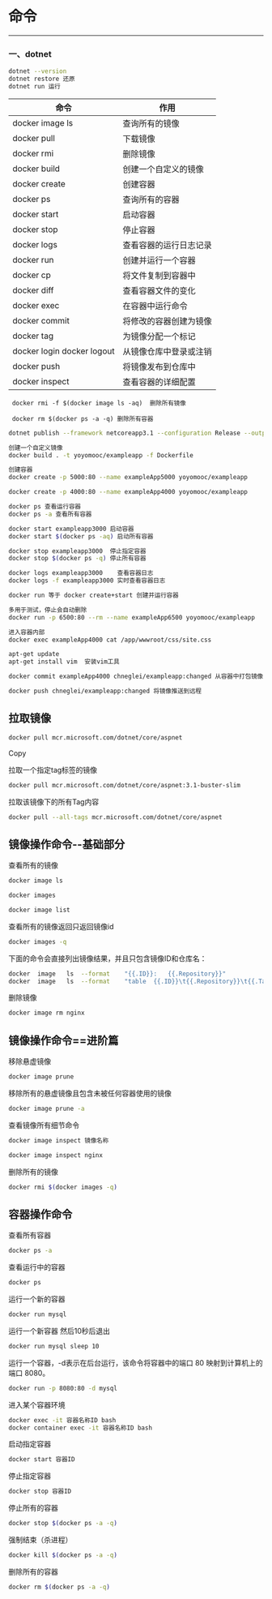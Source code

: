 # 命令

------

### 一、dotnet



```bash
dotnet --version
dotnet restore 还原
dotnet run 运行

```

| 命令                       | 作用                   |
| -------------------------- | ---------------------- |
| docker image ls            | 查询所有的镜像         |
| docker pull                | 下载镜像               |
| docker rmi                 | 删除镜像               |
| docker build               | 创建一个自定义的镜像   |
| docker create              | 创建容器               |
| docker ps                  | 查询所有的容器         |
| docker start               | 启动容器               |
| docker stop                | 停止容器               |
| docker logs                | 查看容器的运行日志记录 |
| docker run                 | 创建并运行一个容器     |
| docker cp                  | 将文件复制到容器中     |
| docker diff                | 查看容器文件的变化     |
| docker exec                | 在容器中运行命令       |
| docker commit              | 将修改的容器创建为镜像 |
| docker tag                 | 为镜像分配一个标记     |
| docker login docker logout | 从镜像仓库中登录或注销 |
| docker push                | 将镜像发布到仓库中     |
| docker inspect             | 查看容器的详细配置     |

```
 docker rmi -f $(docker image ls -aq)  删除所有镜像

 docker rm $(docker ps -a -q) 删除所有容器
```

```bash
dotnet publish --framework netcoreapp3.1 --configuration Release --output dist 发布程序

创建一个自定义镜像
docker build . -t yoyomooc/exampleapp -f Dockerfile

创建容器
docker create -p 5000:80 --name exampleApp5000 yoyomooc/exampleapp

docker create -p 4000:80 --name exampleApp4000 yoyomooc/exampleapp

docker ps 查看运行容器
docker ps -a 查看所有容器

docker start exampleapp3000 启动容器
docker start $(docker ps -aq) 启动所有容器

docker stop exampleapp3000  停止指定容器
docker stop $(docker ps -q) 停止所有容器

docker logs exampleapp3000    查看容器日志
docker logs -f exampleapp3000 实时查看容器日志

docker run 等于 docker create+start 创建并运行容器

多用于测试，停止会自动删除
docker run -p 6500:80 --rm --name exampleApp6500 yoyomooc/exampleapp

进入容器内部
docker exec exampleApp4000 cat /app/wwwroot/css/site.css

apt-get update
apt-get install vim  安装vim工具

docker commit exampleApp4000 chneglei/exampleapp:changed 从容器中打包镜像

docker push chneglei/exampleapp:changed 将镜像推送到远程

```













## 拉取镜像

```bash
docker pull mcr.microsoft.com/dotnet/core/aspnet
```

Copy

拉取一个指定tag标签的镜像

```bash
docker pull mcr.microsoft.com/dotnet/core/aspnet:3.1-buster-slim
```



拉取该镜像下的所有Tag内容

```bash
docker pull --all-tags mcr.microsoft.com/dotnet/core/aspnet
```



## 镜像操作命令--基础部分

查看所有的镜像

```bash
docker image ls 

docker images 

docker image list
```

查看所有的镜像返回只返回镜像id

```bash
docker images -q
```



下面的命令会直接列出镜像结果，并且只包含镜像ID和仓库名：

```bash
docker	image	ls	--format	"{{.ID}}:	{{.Repository}}" 
docker	image	ls	--format	"table	{{.ID}}\t{{.Repository}}\t{{.Tag}}" 
```



删除镜像

```bash
docker image rm nginx
```



## 镜像操作命令==进阶篇

移除悬虚镜像

```bash
docker image prune
```



移除所有的悬虚镜像且包含未被任何容器使用的镜像

```bash
docker image prune -a
```



查看镜像所有细节命令

```bash
docker image inspect 镜像名称

docker image inspect nginx
```



删除所有的镜像

```bash
docker rmi $(docker images -q)
```



## 容器操作命令

查看所有容器

```bash
docker ps -a 
```



查看运行中的容器

```bash
docker ps  
```



运行一个新的容器

```bash
docker run mysql 
```



运行一个新容器 然后10秒后退出

```bash
docker run mysql sleep 10
```



运行一个容器，-d表示在后台运行，该命令将容器中的端口 80 映射到计算机上的端口 8080。

```bash
docker run -p 8080:80 -d mysql
```



进入某个容器环境

```bash
docker exec -it 容器名称ID bash
docker container exec -it 容器名称ID bash
```



启动指定容器

```bash
docker start 容器ID 
```



停止指定容器

```bash
docker stop 容器ID 
```



停止所有的容器

```bash
docker stop $(docker ps -a -q)
```



强制结束（杀进程）

```bash
docker kill $(docker ps -a -q)
```



删除所有的容器

```bash
docker rm $(docker ps -a -q)
```
